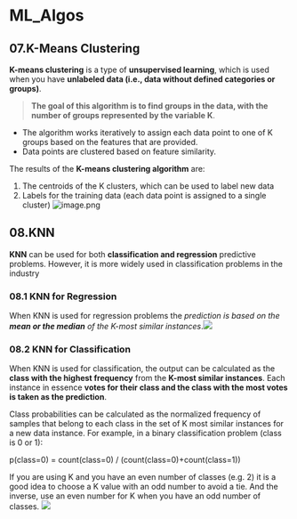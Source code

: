 # ML_Algos

## 07.K-Means Clustering
 
 __K-means clustering__ is a type of __unsupervised learning__, which is used when you have __unlabeled data (i.e., data without defined categories or groups)__. 
> __The goal of this algorithm is to find groups in the data, with the number of groups represented by the variable K__. <br>

- The algorithm works iteratively to assign each data point to one of K groups based on the features that are provided. <br>
- Data points are clustered based on feature similarity.<br>

The results of the __K-means clustering algorithm__ are:
1. The centroids of the K clusters, which can be used to label new data
2. Labels for the training data (each data point is assigned to a single cluster)
![image.png](https://cdn-images-1.medium.com/max/716/1*WkU1q0Cuha2QKU5JnkcZBw.gif)

## 08.KNN
__KNN__ can be used for both __classification and regression__ predictive problems. However, it is more widely used in classification problems in the industry

### 08.1 KNN for Regression
When KNN is used for regression problems the _prediction is based on the __mean or the median__ of the K-most similar instances_.<img src="https://raw.githubusercontent.com/insaid2018/Term-3/master/Images/download%20(2).png" />

### 08.2 KNN for Classification
When KNN is used for classification, the output can be calculated as the __class with the highest frequency__ from the __K-most similar instances__. Each instance in essence __votes for their class and the class with the most votes is taken as the prediction__.

Class probabilities can be calculated as the normalized frequency of samples that belong to each class in the set of K most similar instances for a new data instance. For example, in a binary classification problem (class is 0 or 1):

p(class=0) = count(class=0) / (count(class=0)+count(class=1))

If you are using K and you have an even number of classes (e.g. 2) it is a good idea to choose a K value with an odd number to avoid a tie. And the inverse, use an even number for K when you have an odd number of classes.
<img src="https://raw.githubusercontent.com/insaid2018/Term-3/master/Images/download%20(3).png" />
